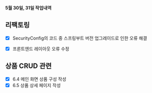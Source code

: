 **5월 30일, 31일 작업내역**

리팩토링
---
- [x] SecurityConfig의 코드 중 스프링부트 버전 업그레이드로 인한 오류 해결
- [x] 프론트엔드 레이아웃 오류 수정


상품 CRUD 관련
---
- [x] 6.4 메인 화면 상품 구성 작성
- [x] 6.5 상품 상세 페이지 작성 